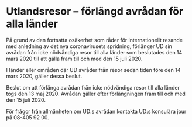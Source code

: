 # Utlandsresor – förlängd avrådan för alla länder

På grund av den fortsatta osäkerhet som råder för internationellt resande med anledning av det nya coronavirusets spridning, förlänger UD sin avrådan från icke nödvändiga resor till alla länder som beslutades den 14 mars 2020 till att gälla fram till och med den 15 juli 2020.

I länder eller områden där UD avråder från resor sedan tiden före den 14 mars 2020, gäller dessa beslut.

Beslut om att förlänga avrådan från icke nödvändiga resor till alla länder togs den 13 maj 2020. Avrådan gäller efter förlängningen fram till och med den 15 juli 2020.

För frågor från allmänheten om UD:s avrådan kontakta UD:s konsulära jour på 08-405 92 00.

